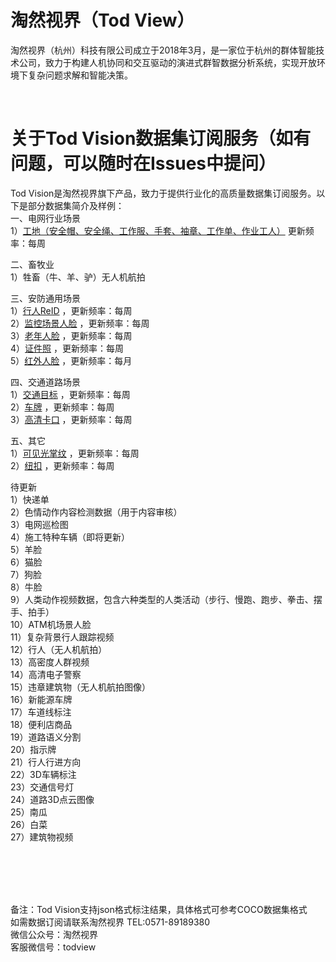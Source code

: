 # 淘然视界（Tod View）
淘然视界（杭州）科技有限公司成立于2018年3月，是一家位于杭州的群体智能技术公司，致力于构建人机协同和交互驱动的演进式群智数据分析系统，实现开放环境下复杂问题求解和智能决策。<br> 

<div class="msg_desc">
<img style="max-width:100%;overflow:hidden;" src="https://github.com/tubceanhlj/tod_vision/blob/master/imgs/post-todview.jpeg" alt="">
</div> <br>

# 关于Tod Vision数据集订阅服务（如有问题，可以随时在Issues中提问）
Tod Vision是淘然视界旗下产品，致力于提供行业化的高质量数据集订阅服务。以下是部分数据集简介及样例：<br>
一、电网行业场景<br>
1）<a href="https://github.com/cmhu/Construction-site ">工地（安全帽、安全绳、工作服、手套、袖章、工作单、作业工人）</a> 更新频率：每周<br>

二、畜牧业<br>
1）牲畜（牛、羊、驴）无人机航拍<br>

三、安防通用场景<br>
1）<a href="https://github.com/tubceanhlj/tod-ReID">行人ReID</a> ，更新频率：每周<br>
2）<a href="https://github.com/cmhu/Monitoring-scene-face-data">监控场景人脸</a> ，更新频率：每周<br>
3）<a href="https://github.com/cmhu/Monitoring-scene-face-data">老年人脸</a> ，更新频率：每周<br> 
4）<a href="https://github.com/cmhu/ID-face">证件照</a> ，更新频率：每周<br>
5）<a href="https://github.com/tubceanhlj/tod-ifface">红外人脸</a> ，更新频率：每月<br>

四、交通道路场景<br>
1）<a href="https://github.com/cmhu/Traffic-target-detection">交通目标</a> ，更新频率：每周<br>
2）<a href="https://github.com/cmhu/License-plate">车牌</a> ，更新频率：每周<br>
3）<a href="https://github.com/cmhu/HD-bayonet-pictures">高清卡口</a> ，更新频率：每周<br>  

五、其它<br>
1）<a href="https://github.com/tubceanhlj/tod-palm">可见光掌纹</a> ，更新频率：每周<br>
2）<a href="https://github.com/cmhu/Button-recognition">纽扣</a> ，更新频率：每周<br>

待更新<br>
1）快递单<br>
2）色情动作内容检测数据（用于内容审核）<br>
3）电网巡检图<br>
4）施工特种车辆（即将更新）<br>
5）羊脸<br>
6）猫脸<br>
7）狗脸<br>
8）牛脸<br>
9）人类动作视频数据，包含六种类型的人类活动（步行、慢跑、跑步、拳击、摆手、拍手）<br>
10）ATM机场景人脸<br>
11）复杂背景行人跟踪视频<br>
12）行人（无人机航拍）<br>
13）高密度人群视频<br>
14）高清电子警察<br>
15）违章建筑物（无人机航拍图像）<br>
16）新能源车牌<br>
17）车道线标注<br>
18）便利店商品<br>
19）道路语义分割<br>
20）指示牌<br>
21）行人行进方向<br>
22）3D车辆标注<br>
23）交通信号灯<br>
24）道路3D点云图像<br>
25）南瓜<br>
26）白菜<br>
27）建筑物视频<br>



<br><br><br><br>

备注：Tod Vision支持json格式标注结果，具体格式可参考COCO数据集格式<br> 
如需数据订阅请联系淘然视界 TEL:0571-89189380<br> 
微信公众号：淘然视界<br> 
客服微信号：todview<br> 
